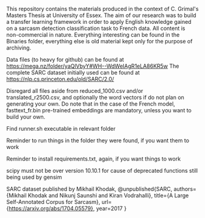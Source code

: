 This repository contains the materials produced in the context of C. Grimal's Masters Thesis at University of Essex.
The aim of our research was to build a transfer learning framework in order to apply English knowledge gained on a sarcasm detection classification task to French data.
All content is non-commercial in nature. Everything interesting can be found in the Binaries folder, everything else is old material kept only for the purpose of archiving. 

Data files (to heavy for github) can be found at https://mega.nz/folder/yaQlVbyY#WH--WdWeIAgR1eLA86KR5w
The complete SARC dataset initially used can be found at https://nlp.cs.princeton.edu/old/SARC/2.0/

Disregard all files aside from reduced_1000.csv and/or translated_r2500.csv, and optionally the word vectors if do not plan on generating your own. 
Do note that in the case of the French model, fasttext_fr.bin pre-trained embeddings are mandatory, unless you want to build your own.

Find runner.sh executable in relevant folder 

Reminder to run things in the folder they were found, if you want them to work

Reminder to install requirements.txt, again, if you want things to work

scipy must not be over version 10.10.1 for cause of deprecated functions still being used by gensim

SARC dataset published by Mikhail Khodak,
@unpublished{SARC,
  authors={Mikhail Khodak and Nikunj Saunshi and Kiran Vodrahalli},
  title={A Large Self-Annotated Corpus for Sarcasm},
  url={https://arxiv.org/abs/1704.05579},
  year=2017
}
